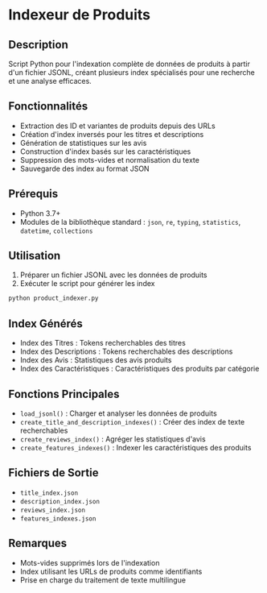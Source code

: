 # Indexeur de Produits

## Description
Script Python pour l'indexation complète de données de produits à partir d'un fichier JSONL, créant plusieurs index spécialisés pour une recherche et une analyse efficaces.

## Fonctionnalités
- Extraction des ID et variantes de produits depuis des URLs
- Création d'index inversés pour les titres et descriptions
- Génération de statistiques sur les avis
- Construction d'index basés sur les caractéristiques
- Suppression des mots-vides et normalisation du texte
- Sauvegarde des index au format JSON

## Prérequis
- Python 3.7+
- Modules de la bibliothèque standard : `json`, `re`, `typing`, `statistics`, `datetime`, `collections`

## Utilisation
1. Préparer un fichier JSONL avec les données de produits
2. Exécuter le script pour générer les index

```bash
python product_indexer.py
```

## Index Générés
- Index des Titres : Tokens recherchables des titres
- Index des Descriptions : Tokens recherchables des descriptions
- Index des Avis : Statistiques des avis produits
- Index des Caractéristiques : Caractéristiques des produits par catégorie

## Fonctions Principales
- `load_jsonl()` : Charger et analyser les données de produits
- `create_title_and_description_indexes()` : Créer des index de texte recherchables
- `create_reviews_index()` : Agréger les statistiques d'avis
- `create_features_indexes()` : Indexer les caractéristiques des produits

## Fichiers de Sortie
- `title_index.json`
- `description_index.json`
- `reviews_index.json`
- `features_indexes.json`

## Remarques
- Mots-vides supprimés lors de l'indexation
- Index utilisant les URLs de produits comme identifiants
- Prise en charge du traitement de texte multilingue

